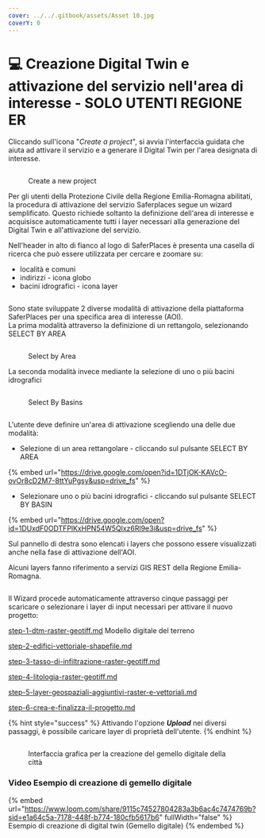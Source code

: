 ```yaml
---
cover: ../../.gitbook/assets/Asset 10.jpg
coverY: 0
---
```


# 💻 Creazione Digital Twin e attivazione del servizio nell'area di interesse - SOLO UTENTI REGIONE ER

Cliccando sull'icona "_Create a project_", si avvia l'interfaccia guidata che aiuta ad attivare il servizio e a generare il Digital Twin per l'area designata di interesse.

<figure><img src="../../.gitbook/assets/image (57).png" alt=""><figcaption><p>Create a new project</p></figcaption></figure>

Per gli utenti della Protezione Civile della Regione Emilia-Romagna abilitati, la procedura di attivazione del servizio Saferplaces segue un wizard semplificato. Questo richiede soltanto la definizione dell'area di interesse e acquisisce automaticamente tutti i layer necessari alla generazione del Digital Twin e all'attivazione del servizio.

Nell'header in alto di fianco al logo di SaferPlaces è presenta una casella di ricerca che può essere utilizzata per cercare e zoomare su:

* località e comuni
* indirizzi  - icona globo
* bacini idrografici - icona layer

<figure><img src="../../.gitbook/assets/image (3) (1).png" alt=""><figcaption></figcaption></figure>

Sono state sviluppate 2 diverse modalità di attivazione della piattaforma SaferPlaces per una specifica area di interesse (AOI).\
La prima modalità attraverso la definizione di un rettangolo, selezionando SELECT BY AREA

<figure><img src="../../.gitbook/assets/image (2) (1) (1).png" alt=""><figcaption><p>Select by Area</p></figcaption></figure>

La seconda modalità invece mediante la selezione di uno o più bacini idrografici

<figure><img src="../../.gitbook/assets/image (1) (1) (1) (1) (1) (1).png" alt=""><figcaption><p>Select By Basins</p></figcaption></figure>

<figure><img src="../../.gitbook/assets/RER_attivazione.png" alt=""><figcaption></figcaption></figure>

L'utente deve definire un'area di attivazione scegliendo una delle due modalità:

* Selezione di un area rettangolare - cliccando sul pulsante SELECT BY AREA

{% embed url="https://drive.google.com/open?id=1DTjOK-KAVcO-ovOr8cD2M7-8ttYuPgsy&usp=drive_fs" %}

* Selezionare uno o più bacini idrografici - cliccando sul pulsante SELECT BY BASIN



{% embed url="https://drive.google.com/open?id=1DUxdF0ODTFPlKxHPN54W5Qlxz6Rl9e3i&usp=drive_fs" %}

Sul pannello di destra sono elencati i layers che possono essere visualizzati anche nella fase di attivazione dell'AOI.

Alcuni layers fanno riferimento a servizi GIS REST della Regione Emilia-Romagna.

<figure><img src="../../.gitbook/assets/image (2) (1) (1) (1).png" alt=""><figcaption></figcaption></figure>

Il Wizard procede automaticamente attraverso cinque passaggi per scaricare o selezionare i layer di input necessari per attivare il nuovo progetto:



[step-1-dtm-raster-geotiff.md](step-1-dtm-raster-geotiff.md "mention") Modello digitale del terreno&#x20;

[step-2-edifici-vettoriale-shapefile.md](step-2-edifici-vettoriale-shapefile.md "mention")&#x20;

[step-3-tasso-di-infiltrazione-raster-geotiff.md](step-3-tasso-di-infiltrazione-raster-geotiff.md "mention")

[step-4-litologia-raster-geotiff.md](step-4-litologia-raster-geotiff.md "mention")

[step-5-layer-geospaziali-aggiuntivi-raster-e-vettoriali.md](step-5-layer-geospaziali-aggiuntivi-raster-e-vettoriali.md "mention")

[step-6-crea-e-finalizza-il-progetto.md](step-6-crea-e-finalizza-il-progetto.md "mention")

{% hint style="success" %}
Attivando l'opzione _**Upload**_ nei diversi passaggi, è possibile caricare layer di proprietà dell'utente.
{% endhint %}



&#x20;

<figure><img src="../../.gitbook/assets/Screenshot 2024-10-09 at 23.42.50.png" alt=""><figcaption><p>Interfaccia grafica per la creazione del gemello digitale della città</p></figcaption></figure>

### Video Esempio di creazione di gemello digitale&#x20;

{% embed url="https://www.loom.com/share/9115c74527804283a3b6ac4c7474769b?sid=e1a64c5a-7178-448f-b774-180cfb5617b6" fullWidth="false" %}
Esempio di creazione di digital twin (Gemello digitale)
{% endembed %}
